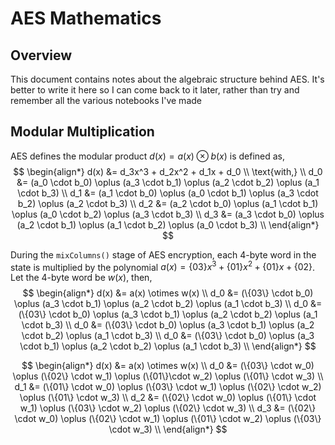 # AES Mathematics



## Overview

This document contains notes about the algebraic structure behind AES. It's better to write it here so I can come back to it later, rather than try and remember all the various notebooks I've made



## Modular Multiplication

AES defines the modular product $d(x) = a(x) \otimes b(x)$ is defined as,
$$
\begin{align*}
d(x) &= d_3x^3 + d_2x^2 + d_1x + d_0 \\
\text{with,} \\
d_0 &= (a_0 \cdot b_0) \oplus (a_3 \cdot b_1) \oplus (a_2 \cdot b_2) \oplus (a_1 \cdot b_3) \\
d_1 &= (a_1 \cdot b_0) \oplus (a_0 \cdot b_1) \oplus (a_3 \cdot b_2) \oplus (a_2 \cdot b_3) \\
d_2 &= (a_2 \cdot b_0) \oplus (a_1 \cdot b_1) \oplus (a_0 \cdot b_2) \oplus (a_3 \cdot b_3) \\
d_3 &= (a_3 \cdot b_0) \oplus (a_2 \cdot b_1) \oplus (a_1 \cdot b_2) \oplus (a_0 \cdot b_3) \\
\end{align*}
$$

During the `mixColumns()` stage of AES encryption, each 4-byte word in the state is multiplied by the polynomial $a(x) = \{03\}x^3 + \{01\}x^2 + \{01\}x + \{02\}$. Let the 4-byte word be $w(x)$, then,
$$
\begin{align*}
d(x) &= a(x) \otimes w(x) \\
d_0 &= (\{03\} \cdot b_0) \oplus (a_3 \cdot b_1) \oplus (a_2 \cdot b_2) \oplus (a_1 \cdot b_3) \\
d_0 &= (\{03\} \cdot b_0) \oplus (a_3 \cdot b_1) \oplus (a_2 \cdot b_2) \oplus (a_1 \cdot b_3) \\
d_0 &= (\{03\} \cdot b_0) \oplus (a_3 \cdot b_1) \oplus (a_2 \cdot b_2) \oplus (a_1 \cdot b_3) \\
d_0 &= (\{03\} \cdot b_0) \oplus (a_3 \cdot b_1) \oplus (a_2 \cdot b_2) \oplus (a_1 \cdot b_3) \\
\end{align*}
$$

$$
\begin{align*}
d(x) &= a(x) \otimes w(x) \\
d_0 &= (\{03\} \cdot w_0) \oplus (\{02\} \cdot w_1) \oplus (\{01\}\cdot w_2) \oplus (\{01\} \cdot w_3) \\
d_1 &= (\{01\} \cdot w_0) \oplus (\{03\} \cdot w_1) \oplus (\{02\} \cdot w_2) \oplus (\{01\} \cdot w_3) \\
d_2 &= (\{02\} \cdot w_0) \oplus (\{01\} \cdot w_1) \oplus (\{03\} \cdot w_2) \oplus (\{02\} \cdot w_3) \\
d_3 &= (\{02\} \cdot w_0) \oplus (\{02\} \cdot w_1) \oplus (\{01\} \cdot w_2) \oplus (\{03\} \cdot w_3) \\
\end{align*}
$$

